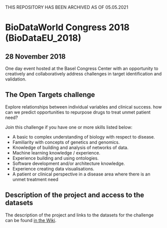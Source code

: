 THIS REPOSITORY HAS BEEN ARCHIVED AS OF 05.05.2021


# BioDataWorld Congress 2018 (BioDataEU_2018)
## 28 November 2018
One day event hosted at the Basel Congress Center with an opportunity to creatively and collaboratively address challenges in target identification and validation.

## The Open Targets challenge
Explore relationships between individual variables and clinical success.
how can we predict opportunities to repurpose drugs to treat unmet patient need?

Join this challenge if you have one or more skills listed below:
* A basic to complex understanding of biology with respect to disease.
* Familiarity with concepts of genetics and genomics.
* Knowledge of building and analysis of networks of data.
* Machine learning knowledge / experience.
* Experience building and using ontologies.
* Software development and/or architecture knowledge.
* Experience creating data visualisations.
* A patient or clinical perspective in a disease area where there is an unmet treatment need

## Description of the project and access to the datasets

The description of the project and links to the datasets for the challenge can be found [in the Wiki](https://github.com/opentargets/BioDataEU_2018/wiki).


